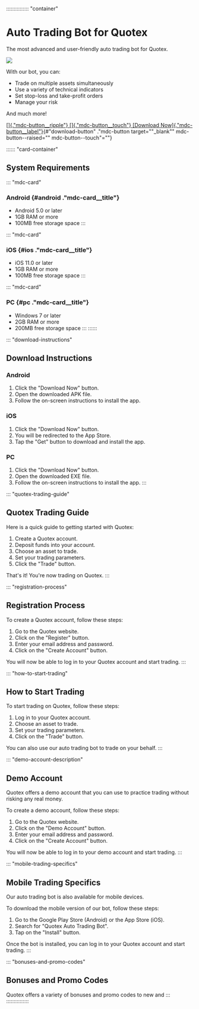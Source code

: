 ::::::::::::::: \"container\"



# Auto Trading Bot for Quotex

The most advanced and user-friendly auto trading bot for Quotex.

[![](https://static.quotex.io/files/4_en/300_250.jpg)](https://traff.sbs/brokerqxlid)

With our bot, you can:

-   Trade on multiple assets simultaneously
-   Use a variety of technical indicators
-   Set stop-loss and take-profit orders
-   Manage your risk

And much more!

[[]{."mdc-button__ripple"} []{."mdc-button__touch"}
[Download
Now]{."mdc-button__label"}](\%22https://traff.sbs/brokerqxlid\%22){#"download-button"
."mdc-button target=""_blank"" mdc-button--raised=""
mdc-button--touch"=""}




:::::: \"card-container\"
## System Requirements

::: \"mdc-card\"
### Android {#android ."mdc-card__title"}

-   Android 5.0 or later
-   1GB RAM or more
-   100MB free storage space
:::

::: \"mdc-card\"
### iOS {#ios ."mdc-card__title"}

-   iOS 11.0 or later
-   1GB RAM or more
-   100MB free storage space
:::

::: \"mdc-card\"
### PC {#pc ."mdc-card__title"}

-   Windows 7 or later
-   2GB RAM or more
-   200MB free storage space
:::
::::::

::: \"download-instructions\"
## Download Instructions

### Android

1.  Click the "Download Now" button.
2.  Open the downloaded APK file.
3.  Follow the on-screen instructions to install the app.

### iOS

1.  Click the "Download Now" button.
2.  You will be redirected to the App Store.
3.  Tap the "Get" button to download and install the app.

### PC

1.  Click the "Download Now" button.
2.  Open the downloaded EXE file.
3.  Follow the on-screen instructions to install the app.
:::

::: \"quotex-trading-guide\"
## Quotex Trading Guide

Here is a quick guide to getting started with Quotex:

1.  Create a Quotex account.
2.  Deposit funds into your account.
3.  Choose an asset to trade.
4.  Set your trading parameters.
5.  Click the "Trade" button.

That\'s it! You\'re now trading on Quotex.
:::

::: \"registration-process\"
## Registration Process

To create a Quotex account, follow these steps:

1.  Go to the Quotex website.
2.  Click on the "Register" button.
3.  Enter your email address and password.
4.  Click on the "Create Account" button.

You will now be able to log in to your Quotex account and start trading.
:::

::: \"how-to-start-trading\"
## How to Start Trading

To start trading on Quotex, follow these steps:

1.  Log in to your Quotex account.
2.  Choose an asset to trade.
3.  Set your trading parameters.
4.  Click on the "Trade" button.

You can also use our auto trading bot to trade on your behalf.
:::

::: \"demo-account-description\"
## Demo Account

Quotex offers a demo account that you can use to practice trading
without risking any real money.

To create a demo account, follow these steps:

1.  Go to the Quotex website.
2.  Click on the "Demo Account" button.
3.  Enter your email address and password.
4.  Click on the "Create Account" button.

You will now be able to log in to your demo account and start trading.
:::

::: \"mobile-trading-specifics\"
## Mobile Trading Specifics

Our auto trading bot is also available for mobile devices.

To download the mobile version of our bot, follow these steps:

1.  Go to the Google Play Store (Android) or the App Store (iOS).
2.  Search for "Quotex Auto Trading Bot".
3.  Tap on the "Install" button.

Once the bot is installed, you can log in to your Quotex account and
start trading.
:::

::: \"bonuses-and-promo-codes\"
## Bonuses and Promo Codes

Quotex offers a variety of bonuses and promo codes to new and
:::
:::::::::::::::

